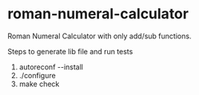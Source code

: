 # roman-numeral-calculator
Roman Numeral Calculator with only add/sub functions.

Steps to generate lib file and run tests
1. autoreconf --install
2. ./configure
3. make check
